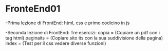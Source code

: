 # FronteEnd01

-Prima lezione di FrontEnd: 
html, css e primo codicino in js

-Seconda lezione di FrontEnd:
Tre esercizi:
copia = (Copiare un pdf con i tag html)
paginaits = (Copiare sito its con la sua suddivisione della pagina)
index = (Test per il css vedere diverse funzioni)